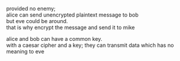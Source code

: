 provided no enemy;  
alice can send unencrypted plaintext message to bob  
but eve could be around.  
that is why encrypt the message and send it to mike  

  
alice and bob can have a common key.  
with a caesar cipher and a key; they can transmit data which has no meaning to eve

